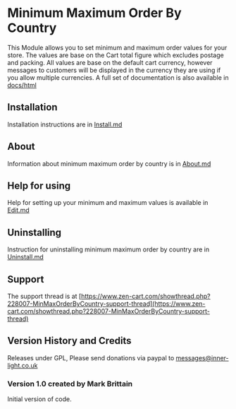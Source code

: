 # Minimum Maximum Order By Country

This Module allows you to set minimum and maximum order values for your store. The values are base on the Cart total figure which excludes postage and packing. All values are base on the default cart currency, however messages to customers will be displayed in the currency they are using if you allow multiple currencies. A full set of documentation is also available in [docs/html](docs/html)

## Installation

Installation instructions are in [Install.md](docs/Installation.md)

## About

Information about minimum maximum order by country is in [About.md](docs/About.md)
## Help for using

Help for setting up your minimum and maximum values is available in [Edit.md](docs/Edit.md)

## Uninstalling

Instruction for uninstalling minimum maximum order by country are in [Uninstall.md](docs/Uninstall.md)

## Support
The support thread is at [https://www.zen-cart.com/showthread.php?228007-MinMaxOrderByCountry-support-thread](https://www.zen-cart.com/showthread.php?228007-MinMaxOrderByCountry-support-thread)

## Version History and Credits

Releases under GPL, Please send donations via paypal to
			messages@inner-light.co.uk

### Version 1.0 created by Mark Brittain

Initial version of code.

